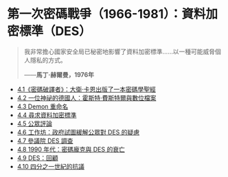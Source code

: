 # 第一次密碼戰爭（1966-1981）：資料加密標準（DES）

> 我非常擔心國家安全局已秘密地影響了資料加密標準……以一種可能威脅個人隱私的方式。
>
> ——**馬丁·赫爾曼，1976年**

- [4.1《密碼破譯者》：大衛·卡恩出版了一本密碼學聖經](4.1-codebreakers.md)
- [4.2 一位神祕的德國人：霍斯特·費斯特爾與數位檔案](4.2-horst-feistel.md)
- [4.3 Demon 重命名](4.3-demon-rechristened.md)
- [4.4 尋求資料加密標準](4.4-seeking-data-encryption-standard.md)
- [4.5 公眾評論](4.5-public-criitique.md)
- [4.6 工作坊：政府試圖緩解公眾對 DES 的疑慮](4.6-workshop.md)
- [4.7 參議院 DES 調查](4.7-senate-investigation.md)
- [4.8 1990 年代：密碼龐克與 DES 的衰亡](4.8-90s-cypherpunks-and-des.md)
- [4.9 DES：回顧](4.9-DES-retrospect.md)
- [4.10 四分之一世紀的抗議](4.10-quarter-century-protest.md)